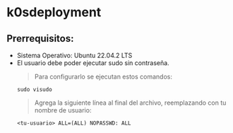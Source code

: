 # k0sdeployment

Prerrequisitos:
---------------

- Sistema Operativo: Ubuntu 22.04.2 LTS
- El usuario debe poder ejecutar sudo sin contraseña. 
    > Para configurarlo se ejecutan estos comandos:
    ```
    sudo visudo
    ```
    > Agrega la siguiente línea al final del archivo, reemplazando <tu-usuario> con tu nombre de usuario:
    ```
    <tu-usuario> ALL=(ALL) NOPASSWD: ALL
    ```
